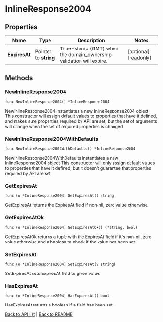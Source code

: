 # InlineResponse2004

## Properties

Name | Type | Description | Notes
------------ | ------------- | ------------- | -------------
**ExpiresAt** | Pointer to **string** | Time-stamp (GMT) when the domain_ownership validation will expire. | [optional] [readonly] 

## Methods

### NewInlineResponse2004

`func NewInlineResponse2004() *InlineResponse2004`

NewInlineResponse2004 instantiates a new InlineResponse2004 object
This constructor will assign default values to properties that have it defined,
and makes sure properties required by API are set, but the set of arguments
will change when the set of required properties is changed

### NewInlineResponse2004WithDefaults

`func NewInlineResponse2004WithDefaults() *InlineResponse2004`

NewInlineResponse2004WithDefaults instantiates a new InlineResponse2004 object
This constructor will only assign default values to properties that have it defined,
but it doesn't guarantee that properties required by API are set

### GetExpiresAt

`func (o *InlineResponse2004) GetExpiresAt() string`

GetExpiresAt returns the ExpiresAt field if non-nil, zero value otherwise.

### GetExpiresAtOk

`func (o *InlineResponse2004) GetExpiresAtOk() (*string, bool)`

GetExpiresAtOk returns a tuple with the ExpiresAt field if it's non-nil, zero value otherwise
and a boolean to check if the value has been set.

### SetExpiresAt

`func (o *InlineResponse2004) SetExpiresAt(v string)`

SetExpiresAt sets ExpiresAt field to given value.

### HasExpiresAt

`func (o *InlineResponse2004) HasExpiresAt() bool`

HasExpiresAt returns a boolean if a field has been set.


[Back to API list](../README.md#documentation-for-api-endpoints) | [Back to README](../README.md)
